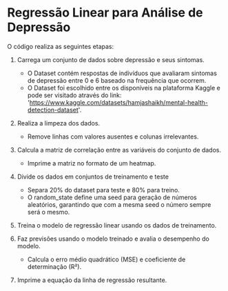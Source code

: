 # Regressão Linear para Análise de Depressão

O código realiza as seguintes etapas:

1. Carrega um conjunto de dados sobre depressão e seus sintomas.
    - O Dataset contém respostas de indivíduos que avaliaram sintomas de depressão entre 0 e 6 baseado na frequência que ocorrem.
    - O Dataset foi escolhido entre os disponíveis na plataforma Kaggle e pode ser visitado através do link: 'https://www.kaggle.com/datasets/hamjashaikh/mental-health-detection-dataset'.

2. Realiza a limpeza dos dados.
    - Remove linhas com valores ausentes e colunas irrelevantes.

3. Calcula a matriz de correlação entre as variáveis do conjunto de dados.
    - Imprime a matriz no formato de um heatmap.

4. Divide os dados em conjuntos de treinamento e teste
    - Separa 20% do dataset para teste e 80% para treino.
    - O random_state define uma seed para geração de números aleatórios, garantindo que com a mesma seed o número sempre será o mesmo.

5. Treina o modelo de regressão linear usando os dados de treinamento.

6. Faz previsões usando o modelo treinado e avalia o desempenho do modelo.
    - Calcula o erro médio quadrático (MSE) e coeficiente de determinação (R²).

7. Imprime a equação da linha de regressão resultante.